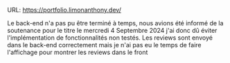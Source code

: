 URL: https://portfolio.limonanthony.dev/

Le back-end n'a pas pu être terminé à temps, nous avions été informé de la soutenance pour le titre le mercredi 4 Septembre 2024 j'ai donc dû éviter l'implémentation de fonctionnalités non testés. Les reviews sont envoyé dans le back-end correctement mais je n'ai pas eu le temps de faire l'affichage pour montrer les reviews dans le front
